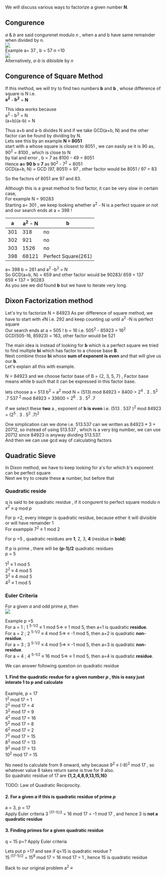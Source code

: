 We will discuss various ways to factorize a given number **N**.

## Congurence
*a* & *b* are said congurenet modulo *n* , when a and b have same remainder when divided by n.    
![](https://wikimedia.org/api/rest_v1/media/math/render/svg/fbb66ad4d03232b185b3dd6a6ee293943f21f786)  
Example a= 37 , b = 57 n =10  
![](https://wikimedia.org/api/rest_v1/media/math/render/svg/2597d68becb3448bb118defd783d20f82d182aee)  
Alternatively, *a*-*b* is dibisible by *n*

## Congurence of Square Method
If this method, we will try to find two numbers **b** and **b**  , whose difference of square is N i.e. <br />
**a<sup>2</sup>** - **b<sup>2</sup>** = **N**

This idea works because<br />
a<sup>2</sup> - b<sup>2</sup> = N<br />
(a+b)(a-b) = N<br />

Thus a+b and a-b divides N and if we take GCD(a+b, N) and the other factor can be found by dividing by N.<br />
Lets see this by an example **N = 8051** <br />
start with a whose square is closest to 8051 , we can easily se it is 90 as,  90<sup>2</sup> = 8100 , which is close to N <br />
by tial and error , b = 7 as 8100 - 49 = 8051<br />
Hence **a= 90 b = 7** as 90<sup>2</sup> - 7<sup>2</sup> = 8051<br />
GCD(a+b, N) = GCD (97, 8051) = 97 , other factor would be 8051 / 97 = 83<br />

So the factors of 8051 are 97 and 83.<br />

Although this is a great method to find factor, it can be very slow in certain case,<br />
For example  N = 90283<br />
Starting a= 301 , we keep looking whether a<sup>2</sup> - N is a perfect square or not and our search ends at a = 398 !<br />

a | a<sup>2</sup> - N| b
------|-------|--------
301| 318 | no
302| 921 | no
303| 1526| no
398| 68121| Perfect Square(261)

a= 398 b = 261 and a<sup>2</sup> -b<sup>2</sup> = N <br />
So GCD(a+b, N) = 659 and other factor would be 90283/ 659 = 137<br />
659 * 137 = 90283<br />
As you see we did found **b**  but we have to iterate very long.<br />

## Dixon Factorization method

Let's try to factorize 
N = 84923 
As per difference of square method, we have to start with √N i.e. 292 and keep counting up until a<sup>2</sup> -N is perfect square  
Our search ends at a = 505 !  b = 16 i.e. 505<sup>2</sup> - 85923 = 16<sup>2</sup>  
GCD(505-16, 85923) = 163, other factor would be 521  

The main idea is instead of looking for **b** which is a perfect square we tried to find multiple **bi**  which has factor to a choose base **B**.  
Next combine those **bi** whose **sum of exponent is even** and that will give us our **b**.<br />
Let's explain all this with example.  

N = 84923  and we choose factor base of B = {2, 3, 5, 7} , Factor base means while b such that it can be expressed in this factor base.

lets choose a = 513     b<sup>2</sup> = a<sup>2</sup> mod N = (513) mod 84923 = 8400 = 2<sup>4</sup>  . 3 . 5<sup>2</sup> .7
537 <sup>2</sup> mod 84923 = 33600 =  2<sup>6</sup>  . 3 . 5<sup>2</sup> .7

if we select these **two** a , exponent of **b is even** i.e. 
(513 . 537 )<sup>2</sup> mod 84923 = (2<sup>5</sup>  . 3 . 5<sup>2</sup> .7)<sup>2</sup>

One simplication can we done i.e. 513.537 can we written as 84923 * 3 + 20712, so instead of using 513.537 , which is a very big number, we can use 20712 since 84923 is anyway dividing 513.537.  
And then we can use gcd way of calculating factors  

## Quadratic Sieve  

In Dixon method, we have to keep looking for a's for which b's exponent can be perfect square  
Next we try to  create  these  **a**  number, but before that  

### Quadratic reside
q is said to be quadratic residue , if it congurent to perfect square modulo n  
*x<sup>2</sup>* ≡  *q*  mod *p*  

For p =2, every integer is quadratic residue, because either it will divisible or will have remainder 1  
For exampple 7<sup>2</sup> ≡ 1 mod 2  

For p =5 , quadratic residues are **1**, 2, 3, **4** (residue in **bold**)  

If p is prime , there will be **(p-1)/2** quadratic residues  
p = 5  

1<sup>2</sup> ≡ 1 mod 5  
2<sup>2</sup> ≡ 4 mod 5  
3<sup>2</sup> ≡ 4 mod 5  
4<sup>2</sup> ≡ 1 mod 5  

### Euler Criteria
For a given *a* and odd prime *p*, then  
![](https://wikimedia.org/api/rest_v1/media/math/render/svg/f91057ce9d4d7a48280406d44f52d6417950b43f)  

Example p =5  
For a = 1 ; 1 <sup> 5-1/2</sup> ≡ 1 mod  5=> ≡  1 mod 5, then a=1 is quadratic **residue**.  
For a = 2 ; 2 <sup> 5-1/2</sup> ≡ 4 mod  5=> ≡ -1 mod 5, then a=2 is quadratic **non-residue**.  
For a = 3 ; 3 <sup> 5-1/2</sup> ≡ 4 mod  5=> ≡ -1 mod 5, then a=3 is quadratic **non-residue**.  
For a = 4 ; 4 <sup> 5-1/2</sup> ≡ 16 mod 5=> ≡  1 mod 5, then a=4 is quadratic **residue**.  

We can answer following question on quadratic residue
#### 1. Find the quadratic resdue for a given number *p* , this is easy just interate 1 to p and calculate  
Example, p = 17  
1<sup>2</sup> mod 17 = 1  
2<sup>2</sup> mod 17 = 4  
3<sup>2</sup> mod 17 = 9  
4<sup>2</sup> mod 17 = 16  
5<sup>2</sup> mod 17 = 8  
6<sup>2</sup> mod 17 = 2  
7<sup>2</sup> mod 17 = 15  
8<sup>2</sup> mod 17 = 13  
9<sup>2</sup> mod 17 = 13  
10<sup>2</sup> mod 17 = 15   

No need to calculate from 9 onward, why because 9<sup>2</sup> ≡ (-8)<sup>2</sup> mod 17 , so whatever value 8 takes return same is true for 9 also.  
So quadratic residue of 17 are **{1,2,4,8,9,13,15,16}**  

TODO: Law of Quadratic Reciprocity.  
#### 2. For a given *a* if this is quadratic residue of prime *p*  

a = 3, p = 17  
Apply Euler criteria
3 <sup> (17-1)/2 </sup>  = 16 mod 17 = -1 mod 17 , and hence 3 is **not a quadratic residue**  

#### 3. Finding primes for a given quadratic residue

 q = 15 p=? 
 Apply Euler criteria
 
 Lets put p =17 and see if q=15 is quadratic residue ?  
 15<sup> (17-1)/2</sup>  = 15<sup>8</sup> mod 17 = 16 mod 17 = 1 , hence 15 is quadratic residue  
 





Back to our original problem
a<sup>2</sup> ≡
